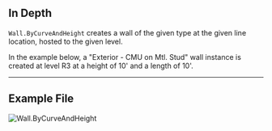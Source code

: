 ## In Depth
`Wall.ByCurveAndHeight` creates a wall of the given type at the given line location, hosted to the given level.

In the example below, a "Exterior - CMU on Mtl. Stud" wall instance is created at level R3 at a height of 10' and a length of 10'.
___
## Example File

![Wall.ByCurveAndHeight](./Revit.Elements.Wall.ByCurveAndHeight_img.jpg)